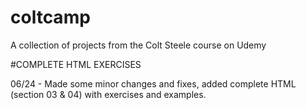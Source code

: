# coltcamp
A collection of projects from the Colt Steele course on Udemy

#COMPLETE HTML EXERCISES

06/24 - Made some minor changes and fixes, added complete HTML (section 03 & 04) with exercises and examples.
